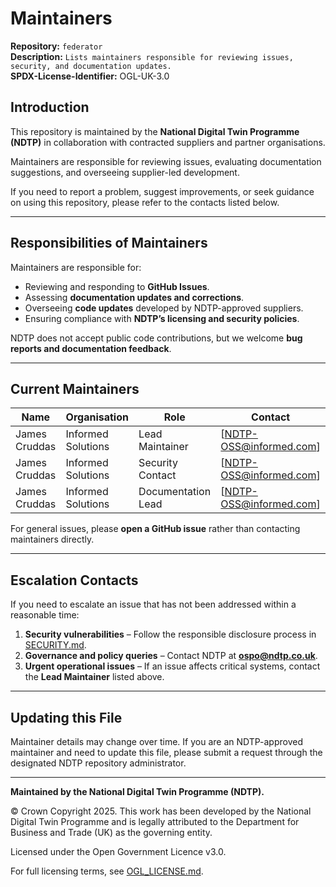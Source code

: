 # Maintainers  

**Repository:** `federator`  
**Description:** `Lists maintainers responsible for reviewing issues, security, and documentation updates.`  
**SPDX-License-Identifier:** OGL-UK-3.0

## Introduction

This repository is maintained by the **National Digital Twin Programme (NDTP)** in collaboration with contracted suppliers and partner 
organisations.  

Maintainers are responsible for reviewing issues, evaluating documentation suggestions, and overseeing supplier-led development.  

If you need to report a problem, suggest improvements, or seek guidance on using this repository, please refer to the contacts listed below.  

---

## Responsibilities of Maintainers  

Maintainers are responsible for:  

- Reviewing and responding to **GitHub Issues**.  
- Assessing **documentation updates and corrections**.  
- Overseeing **code updates** developed by NDTP-approved suppliers.  
- Ensuring compliance with **NDTP’s licensing and security policies**.  

NDTP does not accept public code contributions, but we welcome **bug reports and documentation feedback**.  

---

## Current Maintainers  

| Name | Organisation | Role | Contact |
|------|-------------|------|---------|
| James Cruddas | Informed Solutions | Lead Maintainer | [NDTP-OSS@informed.com] |
| James Cruddas | Informed Solutions | Security Contact | [NDTP-OSS@informed.com] |
| James Cruddas | Informed Solutions | Documentation Lead | [NDTP-OSS@informed.com] |

For general issues, please **open a GitHub issue** rather than contacting maintainers directly.  

---

## Escalation Contacts  

If you need to escalate an issue that has not been addressed within a reasonable time:  

1. **Security vulnerabilities** – Follow the responsible disclosure process in [SECURITY.md](SECURITY.md).  
2. **Governance and policy queries** – Contact NDTP at **ospo@ndtp.co.uk**.  
3. **Urgent operational issues** – If an issue affects critical systems, contact the **Lead Maintainer** listed above.  

---

## Updating this File  

Maintainer details may change over time. If you are an NDTP-approved maintainer and need to update this file, please submit a request 
through the designated NDTP repository administrator.  

---

**Maintained by the National Digital Twin Programme (NDTP).**  

© Crown Copyright 2025. This work has been developed by the National Digital Twin Programme and is legally attributed to the Department for Business and Trade (UK) as the governing entity.  

Licensed under the Open Government Licence v3.0.  

For full licensing terms, see [OGL_LICENSE.md](OGL_LICENSE.md).  
